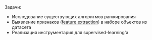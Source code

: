 Задачи:
+ Исследование существующих алгоритмов ранжирования  
+ Выявление признаков ([feature extraction](https://en.wikipedia.org/wiki/Feature_extraction)) в наборе объектов из датасета  
+ Реализация инструментария для supervised-learning'a  
